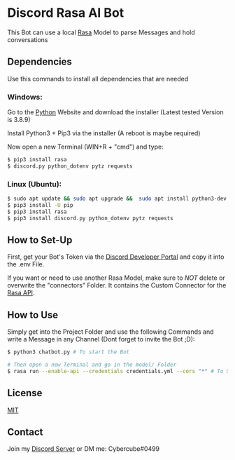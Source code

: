 # Discord Rasa AI Bot

This Bot can use a local [Rasa](https://rasa.com/) Model to parse Messages and hold conversations

## Dependencies
Use this commands to install all dependencies that are needed


### Windows:

Go to the [Python](https://python.org/downloads/) Website and download the installer (Latest tested Version is 3.8.9)

Install Python3 + Pip3 via the installer (A reboot is maybe required)

Now open a new Terminal (WIN+R + "cmd") and type:

```sh
$ pip3 install rasa 
$ discord.py python_dotenv pytz requests
```
### Linux (Ubuntu):

```sh
$ sudo apt update && sudo apt upgrade &&  sudo apt install python3-dev python3-pip
$ pip3 install -U pip
$ pip3 install rasa
$ pip3 install discord.py python_dotenv pytz requests
```

## How to Set-Up

First, get your Bot's Token via the [Discord Developer Portal](https://discord.com/developers/applications) and copy it into the .env File.

If you want or need to use another Rasa Model, make sure to *NOT* delete or overwrite the "connectors" Folder. It contains the Custom Connector for the [Rasa API](https://rasa.com/docs/rasa/connectors/custom-connectors).

## How to Use

Simply get into the Project Folder and use the following Commands and write a Message in any Channel (Dont forget to invite the Bot ;D):

```sh
$ python3 chatbot.py # To start the Bot

# Then open a new Terminal and go in the model/ Folder
$ rasa run --enable-api --credentials credentials.yml --cors "*" # To Start the Rasa Server
```

## License
[MIT](https://choosealicense.com/licenses/mit/)

## Contact 
Join my [Discord Server](https://discord.gg/4XYcD2Jk54) or DM me: Cybercube#0499
